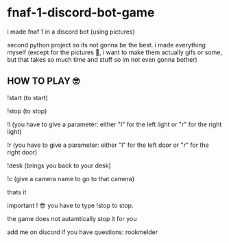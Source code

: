 # fnaf-1-discord-bot-game
i made fnaf 1 in a discord bot (using pictures)

second python project so its not gonna be the best.
i made everything myself (except for the pictures 🫢, i want to make them actually gifs or some, but that takes so much time and stuff so im not even gonna bother)



## HOW TO PLAY 🤓

!start (to start)

!stop (to stop)

!l (you have to give a parameter: either "l" for the left light or "r" for the right light)

!r (you have to give a parameter: either "l" for the left door or "r" for the right door)

!desk (brings you back to your desk)

!c (give a camera name to go to that camera)

thats it

important ! 😎
you have to type !stop to stop.

the game does not autamtically stop it for you

add me on discord if you have questions: rookmelder
